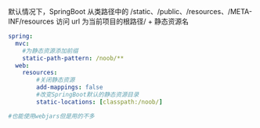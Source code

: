 默认情况下，SpringBoot 从类路径中的 /static、/public、/resources、/META-INF/resources 访问 url 为当前项目的根路径/ + 静态资源名

```yml
spring:  
  mvc:  
    #为静态资源添加前缀  
    static-path-pattern: /noob/**  
  web:  
    resources:  
		#关闭静态资源  
		add-mappings: false
	    #改变SpringBoot默认的静态资源目录  
	    static-locations: [classpath:/noob/]

#也能使用webjars但是用的不多
```



